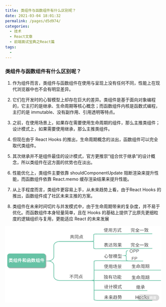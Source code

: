 ```yaml
---
title: 类组件与函数组件有什么区别呢？
date: 2021-03-04 18:01:32
permalink: /pages/d5d974/
categories:
  - 技术
  - React文章
  - 前端面试宝典之React篇
tags:
  - 
---
```

<!--
 * @Description: new file
 * @Autor: zhan
 * @Date: 2021-03-02 21:16:15
 * @LastEditors: zhan
 * @LastEditTime: 2021-03-02 21:41:08
-->
### 类组件与函数组件有什么区别呢？

1. 作为组件而言，类组件与函数组件在使用与呈现上没有任何不同，性能上在现代浏览器中也不会有明显差异。

2. 它们在开发时的心智模型上却存在巨大的差异。类组件是基于面向对象编程的，它主打的是继承、生命周期等核心概念；而函数组件内核是函数式编程，主打的是 immutable、没有副作用、引用透明等特点。

3. 之前，在使用场景上，如果存在需要使用生命周期的组件，那么主推类组件；设计模式上，如果需要使用继承，那么主推类组件。

4. 但现在由于 React Hooks 的推出，生命周期概念的淡出，函数组件可以完全取代类组件。

5. 其次继承并不是组件最佳的设计模式，官方更推崇“组合优于继承”的设计概念，所以类组件在这方面的优势也在淡出。

6. 性能优化上，类组件主要依靠 shouldComponentUpdate 阻断渲染来提升性能，而函数组件依靠 React.memo 缓存渲染结果来提升性能。

7. 从上手程度而言，类组件更容易上手，从未来趋势上看，由于React Hooks 的推出，函数组件成了社区未来主推的方案。

8. 类组件在未来时间切片与并发模式中，由于生命周期带来的复杂度，并不易于优化。而函数组件本身轻量简单，且在 Hooks 的基础上提供了比原先更细粒度的逻辑组织与复用，更能适应 React 的未来发展

![](https://raw.githubusercontent.com/21haoxingxiu/picture/master/blog/20210302211821.png)